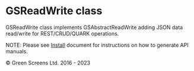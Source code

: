 # GSReadWrite class
 
GSReadWrite class implements GSAbstractReadWrite adding JSON data read/write for REST/CRUD/QUARK operations.

NOTE: Please see [Install](../install.md) document for instructions on how to generate API manuals.
 <br>

&copy; Green Screens Ltd. 2016 - 2023
